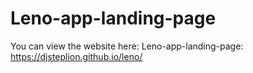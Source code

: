 # Leno-app-landing-page

You can view the website here:
Leno-app-landing-page: https://djsteplion.github.io/leno/
